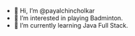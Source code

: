 - 👋 Hi, I’m @payalchincholkar
- 👀 I’m interested in playing Badminton.
- 🌱 I’m currently learning Java Full Stack.

<!---
payalchincholkar/payalchincholkar is a ✨ special ✨ repository because its `README.md` (this file) appears on your GitHub profile.
You can click the Preview link to take a look at your changes.
--->
